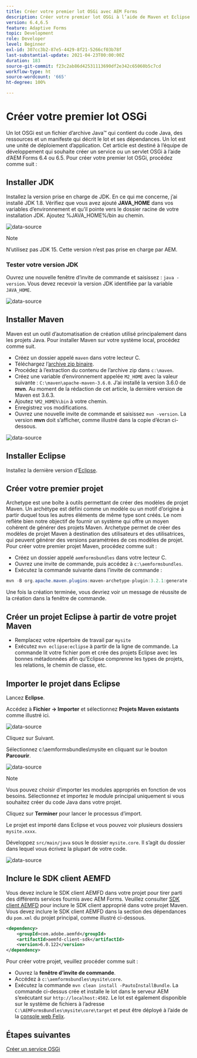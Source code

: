 ```yaml
---
title: Créer votre premier lot OSGi avec AEM Forms
description: Créer votre premier lot OSGi à l’aide de Maven et Eclipse
version: 6.4,6.5
feature: Adaptive Forms
topic: Development
role: Developer
level: Beginner
exl-id: 307cc3b2-87e5-4429-8f21-5266cf03b78f
last-substantial-update: 2021-04-23T00:00:00Z
duration: 183
source-git-commit: f23c2ab86d42531113690df2e342c65060b5c7cd
workflow-type: ht
source-wordcount: '665'
ht-degree: 100%

---
```


# Créer votre premier lot OSGi

Un lot OSGi est un fichier d’archive Java™ qui contient du code Java, des ressources et un manifeste qui décrit le lot et ses dépendances. Un lot est une unité de déploiement d’application. Cet article est destiné à l’équipe de développement qui souhaite créer un service ou un servlet OSGi à l’aide d’AEM Forms 6.4 ou 6.5. Pour créer votre premier lot OSGi, procédez comme suit :


## Installer JDK

Installez la version prise en charge de JDK. En ce qui me concerne, j’ai installé JDK 1.8. Vérifiez que vous avez ajouté **JAVA_HOME** dans vos variables d’environnement et qu’il pointe vers le dossier racine de votre installation JDK.
Ajoutez %JAVA_HOME%/bin au chemin.

![data-source](assets/java-home.JPG)

>[!NOTE]
> N’utilisez pas JDK 15. Cette version n’est pas prise en charge par AEM.

### Tester votre version JDK

Ouvrez une nouvelle fenêtre d’invite de commande et saisissez : `java -version`. Vous devez recevoir la version JDK identifiée par la variable `JAVA_HOME`.

![data-source](assets/java-version.JPG)

## Installer Maven

Maven est un outil d’automatisation de création utilisé principalement dans les projets Java. Pour installer Maven sur votre système local, procédez comme suit.

* Créez un dossier appelé `maven` dans votre lecteur C.
* Téléchargez l’[archive zip binaire](https://maven.apache.org/download.cgi).
* Procédez à l’extraction du contenu de l’archive zip dans `c:\maven`.
* Créez une variable d’environnement appelée `M2_HOME` avec la valeur suivante : `C:\maven\apache-maven-3.6.0`. J’ai installé la version 3.6.0 de **mvn**. Au moment de la rédaction de cet article, la dernière version de Maven est 3.6.3.
* Ajoutez `%M2_HOME%\bin` à votre chemin.
* Enregistrez vos modifications.
* Ouvrez une nouvelle invite de commande et saisissez `mvn -version`. La version **mvn** doit s’afficher, comme illustré dans la copie d’écran ci-dessous.

![data-source](assets/mvn-version.JPG)


## Installer Eclipse

Installez la dernière version d’[Eclipse](https://www.eclipse.org/downloads/).

## Créer votre premier projet

Archetype est une boîte à outils permettant de créer des modèles de projet Maven. Un archétype est défini comme un modèle ou un motif d’origine à partir duquel tous les autres éléments de même type sont créés. Le nom reflète bien notre objectif de fournir un système qui offre un moyen cohérent de générer des projets Maven. Archetype permet de créer des modèles de projet Maven à destination des utilisateurs et des utilisatrices, qui peuvent générer des versions paramétrées de ces modèles de projet.
Pour créer votre premier projet Maven, procédez comme suit :

* Créez un dossier appelé `aemformsbundles` dans votre lecteur C.
* Ouvrez une invite de commande, puis accédez à `c:\aemformsbundles`.
* Exécutez la commande suivante dans l’invite de commande :

```java
mvn -B org.apache.maven.plugins:maven-archetype-plugin:3.2.1:generate -D archetypeGroupId=com.adobe.aem -D archetypeArtifactId=aem-project-archetype -D archetypeVersion=36 -D appTitle="My Site" -D appId="mysite" -D groupId="com.mysite" -D aemVersion=6.5.13
```

Une fois la création terminée, vous devriez voir un message de réussite de la création dans la fenêtre de commande.

## Créer un projet Eclipse à partir de votre projet Maven

* Remplacez votre répertoire de travail par `mysite`
* Exécutez `mvn eclipse:eclipse` à partir de la ligne de commande. La commande lit votre fichier pom et crée des projets Eclipse avec les bonnes métadonnées afin qu’Eclipse comprenne les types de projets, les relations, le chemin de classe, etc.

## Importer le projet dans Eclipse

Lancez **Eclipse**.

Accédez à **Fichier -> Importer** et sélectionnez **Projets Maven existants** comme illustré ici.

![data-source](assets/import-mvn-project.JPG)

Cliquez sur Suivant.

Sélectionnez c:\aemformsbundles\mysite en cliquant sur le bouton **Parcourir**.

![data-source](assets/mysite-eclipse-project.png)

>[!NOTE]
>Vous pouvez choisir d’importer les modules appropriés en fonction de vos besoins. Sélectionnez et importez le module principal uniquement si vous souhaitez créer du code Java dans votre projet.

Cliquez sur **Terminer** pour lancer le processus d’import.

Le projet est importé dans Eclipse et vous pouvez voir plusieurs dossiers `mysite.xxxx`.

Développez `src/main/java` sous le dossier `mysite.core`. Il s’agit du dossier dans lequel vous écrivez la plupart de votre code.

![data-source](assets/mysite-core-project.png)

## Inclure le SDK client AEMFD

Vous devez inclure le SDK client AEMFD dans votre projet pour tirer parti des différents services fournis avec AEM Forms. Veuillez consulter [SDK client AEMFD](https://mvnrepository.com/artifact/com.adobe.aemfd/aemfd-client-sdk) pour inclure le SDK client approprié dans votre projet Maven. Vous devez inclure le SDK client AEMFD dans la section des dépendances du `pom.xml` du projet principal, comme illustré ci-dessous.

```xml
<dependency>
    <groupId>com.adobe.aemfd</groupId>
    <artifactId>aemfd-client-sdk</artifactId>
    <version>6.0.122</version>
</dependency>
```

Pour créer votre projet, veuillez procéder comme suit :

* Ouvrez la **fenêtre d’invite de commande**.
* Accédez à `c:\aemformsbundles\mysite\core`.
* Exécutez la commande `mvn clean install -PautoInstallBundle`.
La commande ci-dessus crée et installe le lot dans le serveur AEM s’exécutant sur `http://localhost:4502`. Le lot est également disponible sur le système de fichiers à l’adresse
  `C:\AEMFormsBundles\mysite\core\target` et peut être déployé à l’aide de la [console web Felix](http://localhost:4502/system/console/bundles).

## Étapes suivantes

[Créer un service OSGi](./create-osgi-service.md)

